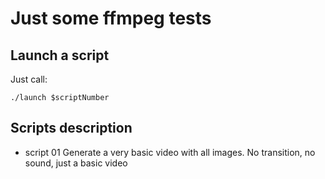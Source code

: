 Just some ffmpeg tests
======================

Launch a script
---------------

Just call:

    ./launch $scriptNumber

Scripts description
-------------------

*   script 01
    Generate a very basic video with all images. No transition, no sound, just a basic video
